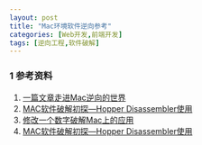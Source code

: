 ```yaml
---
layout: post
title: "Mac环境软件逆向参考"
categories: [Web开发,前端开发]
tags: [逆向工程,软件破解]
---
```









### 1 参考资料

1. [一篇文章走进Mac逆向的世界](http://www.alonemonkey.com/2017/05/31/get-start-with-mac-reverse/)
2. [MAC软件破解初探—Hopper Disassembler使用](http://www.zhimengzhe.com/IOSkaifa/203433.html)
3. [修改一个数字破解Mac上的应用](https://bestswifter.com/app-crack/)
4. [MAC软件破解初探—Hopper Disassembler使用](http://www.52pojie.cn/thread-226930-1-1.html)

